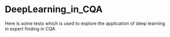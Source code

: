 DeepLearning_in_CQA
===================

Here is some tests which is used to explore the application of deep learning in expert finding in CQA
